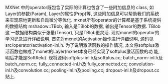 MXNet 中的operator既包含了实际的计算也包含了一些附加信息的 class, 如Layer的参数(Param), Layer的属性(Prop)等, 这些附加信息可以帮助我们的系统
来实现原地更新和自动微分等优化. mxnet所有operator的计算都是基于系统提供的数据结构 mshadow::TBob, 输入是TBlob的数据, 输出是Tensor的数据. TBlob这
一数据结构类似于张量(Tensor), 只是TBlob更灵活. 现对mxnet的operator的学习记录进行详细说明. 首先对mxnet的Activation操作进行详细说明, 源码见
src/operator/activation-inl.h. 为了说明激活函数的操作情况, 本文将softplus激活函数也做成了mxnet的Layer(mxnet本身已经实现了softplus激活函数的功
能, 明后才能是SoftRelu). 现将源码softplus-inl.h及softplus.cc; batch_norm-inl.h及batch_norm.cc; fully_connected-inl.h及
fully_connected.cc; convolution-inl.h及convolution.cc; pooling-inl.h及pooling.cc; dropout-inl.h及dropout.cc贴上.
